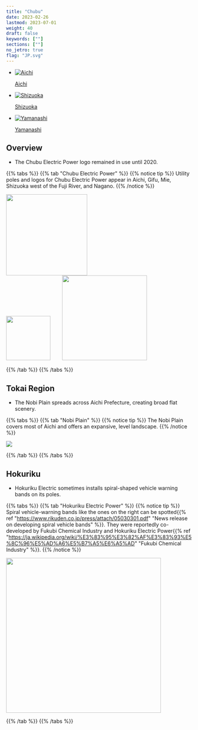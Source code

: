 ```yaml
---
title: "Chubu"
date: 2023-02-26
lastmod: 2023-07-01
weight: 40
draft: false
keywords: [""]
sections: [""]
no_jetro: true
flag: "JP.svg"
---
```


<ul class="flag-list-japan">
    <li data-nav-id="https://geopinning.space/rule/asia/japan/chubu/aichi/" title="Aichi" class="">
        <p><a href="https://geopinning.space/rule/asia/japan/chubu/aichi/" class="flag-link">
            <img src="https://geopinning.space/flags/Aichi.svg" alt="Aichi" class="flag-img-link" oncontextmenu="return false;"></a></p>
        <p><a href="https://geopinning.space/rule/asia/japan/chubu/aichi/" class="flag-link">Aichi</a></p>
    </li>
    <li data-nav-id="https://geopinning.space/rule/asia/japan/chubu/shizuoka/" title="Shizuoka" class="">
        <p><a href="https://geopinning.space/rule/asia/japan/chubu/shizuoka/" class="flag-link">
            <img src="https://geopinning.space/flags/Shizuoka.svg" alt="Shizuoka" class="flag-img-link" oncontextmenu="return false;"></a></p>
        <p><a href="https://geopinning.space/rule/asia/japan/chubu/shizuoka/" class="flag-link">Shizuoka</a></p>
    </li>
    <li data-nav-id="https://geopinning.space/rule/asia/japan/chubu/yamanashi/" title="Yamanashi" class="">
        <p><a href="https://geopinning.space/rule/asia/japan/chubu/yamanashi/" class="flag-link">
            <img src="https://geopinning.space/flags/Yamanashi.svg" alt="Yamanashi" class="flag-img-link" oncontextmenu="return false;"></a></p>
        <p><a href="https://geopinning.space/rule/asia/japan/chubu/yamanashi/" class="flag-link">Yamanashi</a></p>
    </li>
</ul>

<div class="main-desciption country-description">
    <h2 class="section-title">Overview</h2>
    <ul class="rule-list">
         <li>The Chubu Electric Power logo remained in use until 2020.</li>
    </ul>
</div>

{{% tabs %}}
{{% tab "Chubu Electric Power" %}}
{{% notice tip %}}
Utility poles and logos for Chubu Electric Power appear in Aichi, Gifu, Mie, Shizuoka west of the Fuji River, and Nagano.
{{% /notice %}}

<div class="googlemap-if">
<img src="/rule/asia/japan/pole/pole-chubu.png" width="220px">
</div>

<div class="googlemap-if">
<img src="/rule/asia/japan/chubu/CHUBU_Electric_Power.svg" width="120px" style="margin-right:2em">
<img src="/rule/asia/japan/chubu/CHUBU_Electric_Power_logo.svg" width="230px">
</div>

{{% /tab %}}
{{% /tabs %}}

<div class="main-desciption country-description">
    <h2 class="section-title">Tokai Region</h2>
    <ul class="rule-list">
         <li>The Nobi Plain spreads across Aichi Prefecture, creating broad flat scenery.</li>
    </ul>
</div>

{{% tabs %}}
{{% tab "Nobi Plain" %}}
{{% notice tip %}}
The Nobi Plain covers most of Aichi and offers an expansive, level landscape.
{{% /notice %}}

<div class="googlemap-if">
<img src="/rule/asia/japan/chubu/nobi_plain_nagoya_from.jpg">
</div>

{{% /tab %}}
{{% /tabs %}}




<div class="main-desciption country-description">
    <h2 class="section-title">Hokuriku</h2>
    <ul class="rule-list">
         <li>Hokuriku Electric sometimes installs spiral-shaped vehicle warning bands on its poles.</li>
    </ul>
</div>

{{% tabs %}}
{{% tab "Hokuriku Electric Power" %}}
{{% notice tip %}}
Spiral vehicle-warning bands like the ones on the right can be spotted{{% ref "https://www.rikuden.co.jp/press/attach/05030301.pdf" "News release on developing spiral vehicle bands" %}}. They were reportedly co-developed by Fukubi Chemical Industry and Hokuriku Electric Power{{% ref "https://ja.wikipedia.org/wiki/%E3%83%95%E3%82%AF%E3%83%93%E5%8C%96%E5%AD%A6%E5%B7%A5%E6%A5%AD" "Fukubi Chemical Industry" %}}.
{{% /notice %}}

<div class="googlemap-if">
<img src="/rule/asia/japan/pole/pole-hokuriku.png" width="420px">
</div>

{{% /tab %}}
{{% /tabs %}}


